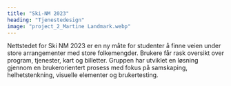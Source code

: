```yaml
---
title: "Ski-NM 2023"
heading: "Tjenestedesign"
image: "project_2_Martine Landmark.webp"
---
```


Nettstedet for Ski NM 2023 er en ny måte for studenter å finne veien under store arrangementer med store folkemengder. Brukere får rask oversikt over program, tjenester, kart og billetter. Gruppen har utviklet en løsning gjennom en brukerorientert prosess med fokus på samskaping, helhetstenkning, visuelle elementer og brukertesting.
